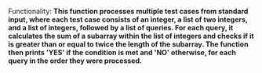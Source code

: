 Functionality: **This function processes multiple test cases from standard input, where each test case consists of an integer, a list of two integers, and a list of integers, followed by a list of queries. For each query, it calculates the sum of a subarray within the list of integers and checks if it is greater than or equal to twice the length of the subarray. The function then prints 'YES' if the condition is met and 'NO' otherwise, for each query in the order they were processed.**